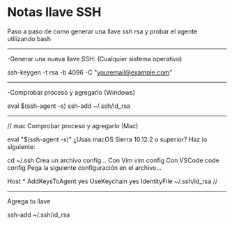 # Notas llave SSH
Paso a paso de como generar una llave ssh rsa y probar el agente utilizando bash

--------------------------------------------------------------------------------

-Generar una nueva llave SSH: (Cualquier sistema operativo)

ssh-keygen -t rsa -b 4096 -C "youremail@example.com"

--------------------------------------------------------------------------------

-Comprobar proceso y agregarlo (Windows)

eval $(ssh-agent -s)
ssh-add ~/.ssh/id_rsa

--------------------------------------------------------------------------------

// mac
Comprobar proceso y agregarlo (Mac)

eval "$(ssh-agent -s)"
¿Usas macOS Sierra 10.12.2 o superior? Haz lo siguiente:

cd ~/.ssh
Crea un archivo config…
Con Vim vim config
Con VSCode code config
Pega la siguiente configuración en el archivo…

Host *
  AddKeysToAgent yes
  UseKeychain yes
  IdentityFile ~/.ssh/id_rsa
//

--------------------------------------------------------------------------------

Agrega tu llave

ssh-add ~/.ssh/id_rsa
